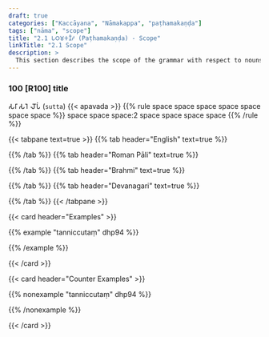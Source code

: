 ```yaml
---
draft: true
categories: ["Kaccāyana", "Nāmakappa", "paṭhamakaṇḍa"]
tags: ["nāma", "scope"]
title: "2.1 𑀧𑀞𑀫𑀓𑀡𑁆𑀟 (Paṭhamakaṇḍa) - Scope"
linkTitle: "2.1 Scope"
description: >
  This section describes the scope of the grammar with respect to nouns.
---
```


### 100 [R100] title

𑀲𑀭𑀸 𑀲𑀭𑁂 𑀮𑁄𑀧𑀁 (`sutta`)
{{< apavada >}}
{{% rule space space space space space space space %}}
space space space:2 space space space space
{{% /rule %}}

{{< tabpane text=true >}}
{{% tab header="English" text=true %}}

{{% /tab %}}
{{% tab header="Roman Pāli" text=true %}}

{{% /tab %}}
{{% tab header="Brahmi" text=true %}}

{{% /tab %}}
{{% tab header="Devanagari" text=true %}}

{{% /tab %}}
{{< /tabpane >}}

{{< card header="Examples" >}}

{{% example "tanniccutaṃ" dhp94 %}}

{{% /example %}}

{{< /card >}}

{{< card header="Counter Examples" >}}

{{% nonexample "tanniccutaṃ" dhp94 %}}

{{% /nonexample %}}

{{< /card >}}
